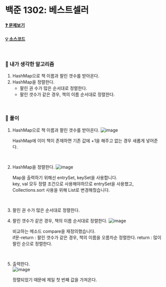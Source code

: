 # 백준 1302: 베스트셀러

#### [❓ 문제보기](https://www.acmicpc.net/problem/1302)
#### [💡 소스코드](https://github.com/happ-in/algorithm/blob/main/%EC%9E%90%EB%A3%8C%EA%B5%AC%EC%A1%B0/%5BBOJ%5D1302_%EB%B2%A0%EC%8A%A4%ED%8A%B8%EC%85%80%EB%9F%AC/BOJ1302.java)


<br/>

### 📌 내가 생각한 알고리즘
1. HashMap으로 책 이름과 팔린 갯수를 받아온다.
2. HashMap을 정렬한다.
    * 팔린 권 수가 많은 순서대로 정렬한다.
    * 팔린 갯수가 같은 경우, 책의 이름 순서대로 정렬한다.

<br/>

### 📌 풀이 
1. HashMap으로 책 이름과 팔린 갯수를 받아온다.
    ![image](https://user-images.githubusercontent.com/36289638/105259721-a59fc000-5bcf-11eb-8ee2-4ccc2ba40b41.png)

    HashMap에 이미 책이 존재하면 기존 값에 +1을 해주고 없는 경우 새롭게 넣어준다.

<br/>


2. HashMap을 정렬한다.
    ![image](https://user-images.githubusercontent.com/36289638/105260067-6faf0b80-5bd0-11eb-8b5d-2d86301b8640.png)
    
    Map을 출력하기 위해선 entrySet, keySet을 사용합니다.  
    key, val 모두 정렬 조건으로 사용해야하므로 entrySet을 사용했고, Collections.sort 사용을 위해 List로 변경해줬습니다.  
    
<br/>  


3. 팔린 권 수가 많은 순서대로 정렬한다.  
4. 팔린 갯수가 같은 경우, 책의 이름 순서대로 정렬한다.
    ![image](https://user-images.githubusercontent.com/36289638/105260563-565a8f00-5bd1-11eb-8150-3096a438b490.png)

    비교하는 메소드 compare을 재정의했습니다.  
    if문-return : 팔린 갯수가 같은 경우, 책의 이름을 오름차순 정렬한다.
    return : 많이 팔린 순으로 정렬한다.

<br/>

5. 출력한다.  
    ![image](https://user-images.githubusercontent.com/36289638/105260771-b9e4bc80-5bd1-11eb-9f41-15b5aeef6170.png)

    정렬되었기 때문에 제일 첫 번째 값을 가져온다.